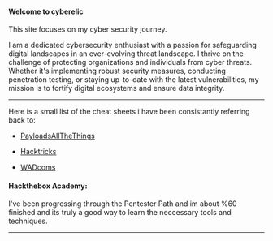 #### Welcome to cyberelic

This site focuses on my cyber security journey.

I am a dedicated cybersecurity enthusiast with a passion for safeguarding digital landscapes in an ever-evolving threat landscape. I thrive on the challenge of protecting organizations and individuals from cyber threats. Whether it's implementing robust security measures, conducting penetration testing, or staying up-to-date with the latest vulnerabilities, my mission is to fortify digital ecosystems and ensure data integrity.

---

Here is a small list of the cheat sheets i have been consistantly referring back to:

- [PayloadsAllTheThings](https://github.com/swisskyrepo/PayloadsAllTheThings/tree/master)

- [Hacktricks](https://book.hacktricks.xyz/)

- [WADcoms](https://wadcoms.github.io/)

#### Hackthebox Academy:

I've been progressing through the Pentester Path and im about %60 finished and its truly a good way to learn the neccessary tools and techniques.

---

<script src="https://tryhackme.com/badge/101635"></script>
